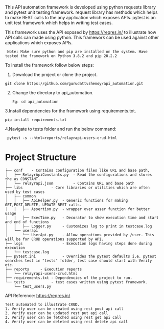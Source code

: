 
This API automation framework is developed using python requests library and pytest unit testing framework.
request library has methods which helps to make REST calls to the any application which exposes APIs.
pytest is an unit test framework which helps in writing test cases.

This framework uses the API exposed by https://reqres.in/  to illustrate how API calls can made using python. This framework can be used against other applications which exposes APIs.

``` Note: Make sure python and pip are installed on the system. Have tested the framework on Python 3.8.2 and pip 20.2.2```  

To install the framework follow below steps:  
 
1. Download the project or clone the project.  

 ```git clone https://github.com/gurudattvshenoy/api_automation.git```
 
2. Change the directory to api_automation.  

   ```Eg: cd api_automation```
   
3.Install dependencies for the framework using requirements.txt.  

  ```pip install requirements.txt```
  
4.Navigate to tests folder and run the below command:  

 ``` pytest -s --html=reports/relayrapi-users-crud.html```  

# Project Structure  
```
├── conf    - Contains configuration files like URL and base path,
│   ├── RelayrApiConstants.py  - Read the configurations and stores the as CONSTANT.
│   └── relayrapi.json         - Contains URL and base path
├── libs             - Core libraries or utilities which are often used by test cases
│   ├── common       
│   │   ├── ApiHelper.py  - Generic functions for making GET,POST,DELETE, UPDATE REST calls.
│   │   ├── Assertion.py  - wrapper over asser function for better usage
│   │   ├── ExecTime.py   - Decorator to show execution time and start and end of functions
│   │   ├── Logger.py     - Customizes log to print in testcase.log
│   └── userapi
│       └── UserApi.py    - Allow operations provided by /user. This will be for CRUD operations supported by API.
├── logs                  - Execution logs having steps done during execution
│   └── testcase.log
├── pytest.ini            - Overrides the pytest defaults i.e. pytest searches test in "tests" folder, test case should start with Verify etc.
├── reports     - Execution reports   
│   └── relayrapi-users-crud.html
├── requirements.txt - Dependencies of the project to run.
└── tests            - test cases written using pytest framework.
    └── test_users.py
```

API Reference: https://reqres.in/
```
Test automated to illustrate CRUD.
1. Verify user can be created using rest post api call
2. Verify user can be updated rest put api call
3. Verify user can be fetched using rest get api call
4. Verify user can be deleted using rest delete api call
```

